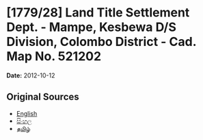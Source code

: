 # [1779/28] Land Title Settlement Dept. - Mampe, Kesbewa D/S Division, Colombo District - Cad. Map No. 521202

**Date:** 2012-10-12

## Original Sources

- [English](https://documents.gov.lk/view/extra-gazettes/2012/10/1779-28_E.pdf)
- [සිංහල](https://documents.gov.lk/view/extra-gazettes/2012/10/1779-28_S.pdf)
- [தமிழ்](https://documents.gov.lk/view/extra-gazettes/2012/10/1779-28_T.pdf)
